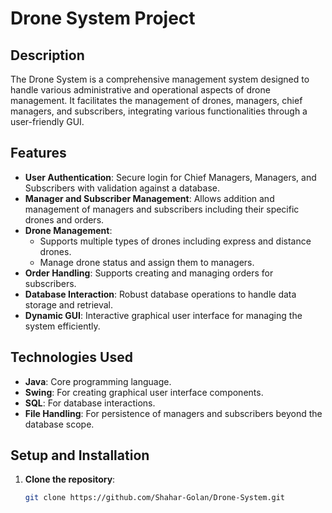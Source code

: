 # Drone System Project

## Description
The Drone System is a comprehensive management system designed to handle various administrative and operational aspects of drone management. It facilitates the management of drones, managers, chief managers, and subscribers, integrating various functionalities through a user-friendly GUI.

## Features
- **User Authentication**: Secure login for Chief Managers, Managers, and Subscribers with validation against a database.
- **Manager and Subscriber Management**: Allows addition and management of managers and subscribers including their specific drones and orders.
- **Drone Management**:
  - Supports multiple types of drones including express and distance drones.
  - Manage drone status and assign them to managers.
- **Order Handling**: Supports creating and managing orders for subscribers.
- **Database Interaction**: Robust database operations to handle data storage and retrieval.
- **Dynamic GUI**: Interactive graphical user interface for managing the system efficiently.

## Technologies Used
- **Java**: Core programming language.
- **Swing**: For creating graphical user interface components.
- **SQL**: For database interactions.
- **File Handling**: For persistence of managers and subscribers beyond the database scope.

## Setup and Installation
1. **Clone the repository**:
   ```bash
   git clone https://github.com/Shahar-Golan/Drone-System.git
